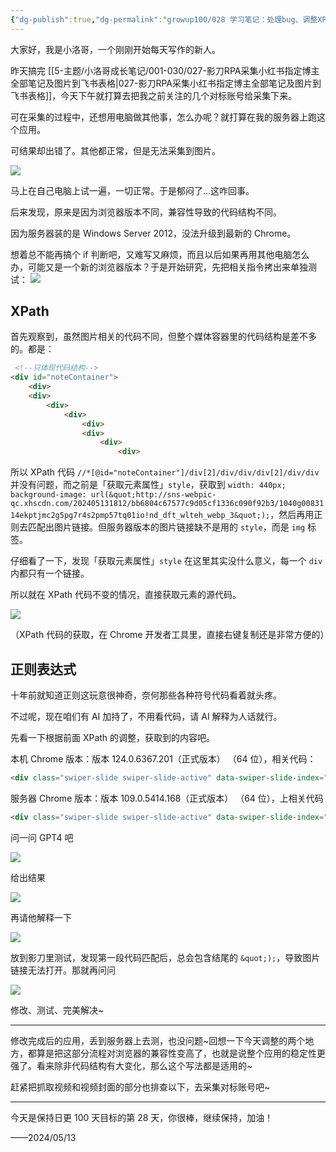 ```yaml
---
{"dg-publish":true,"dg-permalink":"growup100/028 学习笔记：处理bug、调整XPath、用AI写正则","permalink":"/growup100/028 学习笔记：处理bug、调整XPath、用AI写正则/","tags":["小洛哥成长笔记"],"noteIcon":"1","created":"2024-05-13","updated":"2024-05-13"}
---
```



大家好，我是小洛哥，一个刚刚开始每天写作的新人。

昨天搞完 [[5-主题/小洛哥成长笔记/001-030/027-影刀RPA采集小红书指定博主全部笔记及图片到飞书表格\|027-影刀RPA采集小红书指定博主全部笔记及图片到飞书表格]]，今天下午就打算去把我之前关注的几个对标账号给采集下来。

可在采集的过程中，还想用电脑做其他事，怎么办呢？就打算在我的服务器上跑这个应用。

可结果却出错了。其他都正常，但是无法采集到图片。

![](http://img.xlg.life/images%2F2024%2F05%2F13%2F20240513205412-fc6056701baae10a07ce78e7babe858c.png)

马上在自己电脑上试一遍，一切正常。于是郁闷了...这咋回事。

后来发现，原来是因为浏览器版本不同，兼容性导致的代码结构不同。

因为服务器装的是 Windows Server 2012，没法升级到最新的 Chrome。

想着总不能再搞个 if 判断吧，又难写又麻烦，而且以后如果再用其他电脑怎么办，可能又是一个新的浏览器版本？于是开始研究，先把相关指令拷出来单独测试：
![](http://img.xlg.life/images%2F2024%2F05%2F13%2F20240513210416-df366368d7c81b4ff15d742a3ac6ef7b.png)

## XPath
首先观察到，虽然图片相关的代码不同，但整个媒体容器里的代码结构是差不多的。都是：
```html
 <!--只体现代码结构-->
<div id="noteContainer">
	<div>
	<div>
		<div>
			<div>
				<div>
				<div>
					<div>
						<div>
```
所以 XPath 代码 `//*[@id="noteContainer"]/div[2]/div/div/div[2]/div/div` 并没有问题，而之前是「获取元素属性」`style`，获取到 `width: 440px; background-image: url(&quot;http://sns-webpic-qc.xhscdn.com/202405131812/bb6804c67577c9d05cf1336c090f92b3/1040g0083114ekptjmc2g5pg7r4s2pmp57tq01io!nd_dft_wlteh_webp_3&quot;);`，然后再用正则去匹配出图片链接。但服务器版本的图片链接缺不是用的 `style`，而是 `img` 标签。

仔细看了一下，发现「获取元素属性」`style` 在这里其实没什么意义，每一个 `div` 内都只有一个链接。

所以就在 XPath 代码不变的情况，直接获取元素的源代码。

![](http://img.xlg.life/images%2F2024%2F05%2F13%2F20240513212104-02d9aef30fb987e4e9a364f303691877.png)

（XPath 代码的获取，在 Chrome 开发者工具里，直接右键复制还是非常方便的）

## 正则表达式
十年前就知道正则这玩意很神奇，奈何那些各种符号代码看着就头疼。

不过呢，现在咱们有 AI 加持了，不用看代码，请 AI 解释为人话就行。

先看一下根据前面 XPath 的调整，获取到的内容吧。

本机 Chrome 版本：版本 124.0.6367.201（正式版本） （64 位），相关代码：
```html
<div class="swiper-slide swiper-slide-active" data-swiper-slide-index="0" style="width: 440px; background-image: url(&quot;http://sns-webpic-qc.xhscdn.com/202405131812/bb6804c67577c9d05cf1336c090f92b3/1040g0083114ekptjmc2g5pg7r4s2pmp57tq01io!nd_dft_wlteh_webp_3&quot;);" data-v-5d90fba6=""></div>
```

服务器 Chrome 版本：版本 109.0.5414.168（正式版本） （64 位），上相关代码
```html
<div class="swiper-slide swiper-slide-active" data-swiper-slide-index="0" data-v-5d90fba6="" style="width: 440px;"><img data-v-5d90fba6="" src="http://sns-webpic-qc.xhscdn.com/202405131752/0e02cd31da83eace4a6daaa931d68d8e/1040g0083114ekptjmc2g5pg7r4s2pmp57tq01io!nd_dft_wlteh_jpg_3" fetchpriority="auto" width="0" height="0" crossorigin="anonymous" loading="eager" decoding="sync" data-xhs-img="" class="note-slider-img"></div>
```

问一问 GPT4 吧

![](http://img.xlg.life/images%2F2024%2F05%2F13%2F20240513212548-cd56e8fc8a122a2714aa08f4a9169c5a.png)

给出结果

![](http://img.xlg.life/images%2F2024%2F05%2F13%2F20240513212659-8a88fb4de0eb45405c658c3a50db153a.png)

再请他解释一下

![](http://img.xlg.life/images%2F2024%2F05%2F13%2F20240513212730-953adfac5ee83ad37d77fdb41de398c5.png)

放到影刀里测试，发现第一段代码匹配后，总会包含结尾的 `&quot;);`，导致图片链接无法打开。那就再问问

![](http://img.xlg.life/images%2F2024%2F05%2F13%2F20240513212939-593df365eb1757bdadd9f41dddd90044.png)

修改、测试、完美解决~

---
修改完成后的应用，丢到服务器上去测，也没问题~回想一下今天调整的两个地方，都算是把这部分流程对浏览器的兼容性变高了，也就是说整个应用的稳定性更强了。看来除非代码结构有大变化，那么这个写法都是适用的~

赶紧把抓取视频和视频封面的部分也排查以下，去采集对标账号吧~

---

今天是保持日更 100 天目标的第 28 天，你很棒，继续保持，加油！

——2024/05/13